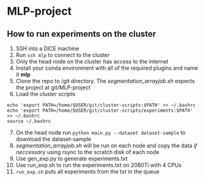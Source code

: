 # MLP-project

## How to run experiments on the cluster

1. SSH into a DICE machine
2. Run ```ssh mlp``` to connect to the cluster
3. Only the head node on the cluster has access to the internet
4. Install your conda environment with all of the required plugins and name it **mlp**
5. Clone the repo to /git directory. The *segmentation_arrayjob.sh* expects the project at git/MLP-project
6. Load the *cluster scripts*

```
echo 'export PATH=/home/$USER/git/cluster-scripts:$PATH' >> ~/.bashrc
echo 'export PATH=/home/$USER/git/cluster-scripts/experiments:$PATH' >> ~/.bashrc
source ~/.bashrc
```
7. On the head node run `python main.py --dataset dataset-sample` to download the dataset-sample
8. *segmentation_arrayjob.sh* will be run on each node and copy the data *if neccessary* using rsync to the scratch disk of each node
9. Use gen_exp.py to generate experiments.txt
10. Use run_exp.sh to run the experiments.txt on 2080Ti with 4 CPUs
11. `run_exp.sh` puts all experiments from the txt in the queue
